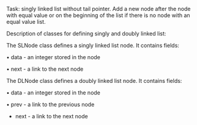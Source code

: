 Task: singly linked list without tail pointer. Add a new node after the
node with equal value or on the beginning of the list if there is no
node with an equal value list.

Description of classes for defining singly and doubly linked list:

The SLNode class defines a singly linked list node. It contains fields:

• data - an integer stored in the node

• next - a link to the next node

The DLNode class defines a doubly linked list node. It contains fields:

• data - an integer stored in the node

• prev - a link to the previous node

-   next - a link to the next node
